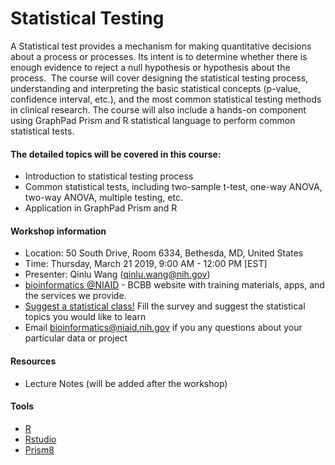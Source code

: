 # Statistical Testing
A Statistical test provides a mechanism for making quantitative decisions about a process or processes. Its intent is to determine whether there is enough evidence to reject a null hypothesis or hypothesis about the process.  The course will cover designing the statistical testing process, understanding and interpreting the basic statistical concepts (p-value, confidence interval, etc.), and the most common statistical testing methods in clinical research. The course will also include a hands-on component using GraphPad Prism and R statistical language to perform common statistical tests. 

#### The detailed topics will be covered in this course: 
- Introduction to statistical testing process 
- Common statistical tests, including two-sample t-test, one-way ANOVA, two-way ANOVA, multiple testing, etc. 
- Application in GraphPad Prism and R 

#### Workshop information
- Location: 50 South Drive, Room 6334, Bethesda, MD, United States
- Time: Thursday, March 21 2019, 9:00 AM - 12:00 PM [EST]
- Presenter: Qinlu Wang (qinlu.wang@nih.gov)
- [bioinformatics @NIAID](https://bioinformatics.niaid.nih.gov/) - BCBB website with training materials, apps, and the services we provide.
- [Suggest a statistical class!](https://www.surveymonkey.com/r/N5KXX78) Fill the survey and suggest the statistical topics you would like to learn
- Email bioinformatics@niaid.nih.gov if you any questions about your particular data or project

#### Resources
- Lecture Notes (will be added after the workshop)

#### Tools
- [R](https://cran.cnr.berkeley.edu/)
- [Rstudio](https://www.rstudio.com/products/rstudio/download/)
- [Prism8](http://inside.niaid.nih.gov/topic/IT/support/software/Pages/prism.aspx)

  
